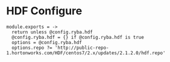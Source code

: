 
# HDF Configure

    module.exports = ->
      return unless @config.ryba.hdf
      @config.ryba.hdf = {} if @config.ryba.hdf is true
      options = @config.ryba.hdf
      options.repo ?= 'http://public-repo-1.hortonworks.com/HDF/centos7/2.x/updates/2.1.2.0/hdf.repo'
